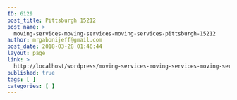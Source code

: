 ```yaml
---
ID: 6129
post_title: Pittsburgh 15212
post_name: >
  moving-services-moving-services-moving-services-pittsburgh-15212
author: mrgabonijeff@gmail.com
post_date: 2018-03-28 01:46:44
layout: page
link: >
  http://localhost/wordpress/moving-services-moving-services-moving-services-pittsburgh-15212/
published: true
tags: [ ]
categories: [ ]
---
```

